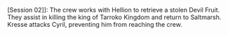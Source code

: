 [Session 02]]: The crew works with Hellion to retrieve a stolen Devil Fruit. They assist in killing the king of Tarroko Kingdom and return to Saltmarsh. Kresse attacks Cyril, preventing him from reaching the crew.